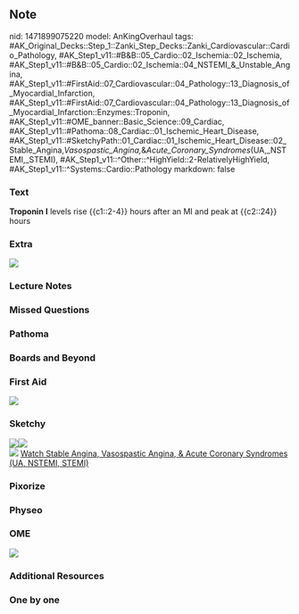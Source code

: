 ## Note
nid: 1471899075220
model: AnKingOverhaul
tags: #AK_Original_Decks::Step_1::Zanki_Step_Decks::Zanki_Cardiovascular::Cardio_Pathology, #AK_Step1_v11::#B&B::05_Cardio::02_Ischemia::02_Ischemia, #AK_Step1_v11::#B&B::05_Cardio::02_Ischemia::04_NSTEMI_&_Unstable_Angina, #AK_Step1_v11::#FirstAid::07_Cardiovascular::04_Pathology::13_Diagnosis_of_Myocardial_Infarction, #AK_Step1_v11::#FirstAid::07_Cardiovascular::04_Pathology::13_Diagnosis_of_Myocardial_Infarction::Enzymes::Troponin, #AK_Step1_v11::#OME_banner::Basic_Science::09_Cardiac, #AK_Step1_v11::#Pathoma::08_Cardiac::01_Ischemic_Heart_Disease, #AK_Step1_v11::#SketchyPath::01_Cardiac::01_Ischemic_Heart_Disease::02_Stable_Angina,_Vasospastic_Angina,_&_Acute_Coronary_Syndromes_(UA,_NSTEMI,_STEMI), #AK_Step1_v11::^Other::^HighYield::2-RelativelyHighYield, #AK_Step1_v11::^Systems::Cardio::Pathology
markdown: false

### Text
<div>
  <b>Troponin</b> <b>I</b> levels rise {{c1::2-4}} hours after an
  MI and peak at {{c2::24}} hours
</div>

### Extra
<img src="paste-170467251978574.jpg">

### Lecture Notes


### Missed Questions


### Pathoma


### Boards and Beyond


### First Aid
<img src="tmpl6zrMh.png">

### Sketchy
<div><img src=
"Screen%20Shot%202020-01-20%20at%204.44.04%20PM.JPG"><img src=
"Screen%20Shot%202019-08-05%20at%2010.09.26%20PM.png"></div><img src="Screen%20Shot%202019-12-15%20at%204.01.26%20PM.png">
<a href=
"https://dashboard.sketchy.com/study/medical/courses/medical-pathophysiology/units/medical-pathophysiology-cardiac/videos/medical-pathophysiology-cardiac-ischemic-heart-disease-stable-angina-vasospastic-angina-and-acute-coronary-syndromes-ua-nstemi-stemi?utm_source=anki&utm_medium=partnership&utm_campaign=february_update&utm_content=medical">
Watch Stable Angina, Vasospastic Angina, & Acute Coronary Syndromes
(UA, NSTEMI, STEMI)</a>

### Pixorize


### Physeo


### OME
<div class="ome-widget">
  <a href="https://onlinemeded.org/spa/cardiac?ref=anki"><img src=
  "_OME_AnkiFlashcards_Topic_2.png"></a>
</div>

### Additional Resources


### One by one

